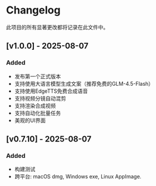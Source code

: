 # Changelog
此项目的所有显著更改都将记录在此文件中。

## [v1.0.0] - 2025-08-07
### Added
- 发布第一个正式版本
- 支持使用大语言模型生成文案（推荐免费的GLM-4.5-Flash）
- 支持使用EdgeTTS免费合成语音
- 支持视频分镜自动混剪
- 支持渲染合成视频
- 支持自动化批量任务
- 美观的UI界面

## [v0.7.10] - 2025-08-07
### Added
- 构建测试
- 跨平台: macOS dmg, Windows exe, Linux AppImage.